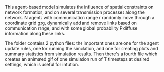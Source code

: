 This agent-based model simulates the influence of spatial constraints on network formation, and on several transmission processes along the network. 
N agents with communication range r randomly move through a coordinate grid gxg, dynamically add and remove links based on communication range, 
and with some global probability P diffuse information along these links.

The folder contains 2 python files: the important ones are one for the agent update rules, one for running the simulation, and one for creating plots and summary statistics from simulation results. Then there's a fourth file which creates an animated gif of one simulation run of T timesteps at desired settings, which is useful for intution. 
